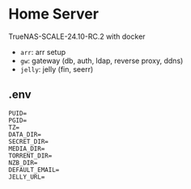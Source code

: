 # Home Server

TrueNAS-SCALE-24.10-RC.2 with docker

- `arr`: arr setup
- `gw`: gateway (db, auth, ldap, reverse proxy, ddns)
- `jelly`: jelly (fin, seerr)

## .env

```
PUID=
PGID=
TZ=
DATA_DIR=
SECRET_DIR=
MEDIA_DIR=
TORRENT_DIR=
NZB_DIR=
DEFAULT_EMAIL=
JELLY_URL=
```